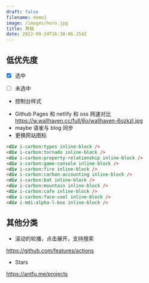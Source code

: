 ```yaml
---
draft: false
filename: demo1
image: /images/hero.jpg
title: 草稿
date: 2022-09-24T16:30:06.254Z
---
```

## 低优先度

- [x] 选中

- [ ] 未选中


- 控制台样式
* Github Pages 和 netlify 和 oss 网速对比 <https://w.wallhaven.cc/full/6o/wallhaven-6ozkzl.jpg>
* maybe 语雀与 blog 同步
* 更换网站图标

```html
<div i-carbon:types inline-block />
<div i-carbon:tornado inline-block />
<div i-carbon:property-relationship inline-block />
<div i-carbon:game-console inline-block />
<div i-carbon:fire inline-block />
<div i-carbon:carbon-accounting inline-block />
<div i-carbon:bat inline-block />
<div i-carbon:mountain inline-block />
<div i-carbon:cafe inline-block />
<div i-carbon:face-cool inline-block />
<div i-mdi:alpha-l-box inline-block />
```

## 其他分类

* 滚动的轮播，点击展开，支持搜索

<https://github.com/features/actions>

* Stars

<https://antfu.me/projects>

